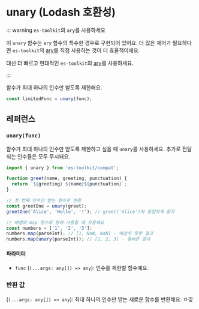 # unary (Lodash 호환성)

::: warning `es-toolkit`의 `ary`를 사용하세요

이 `unary` 함수는 `ary` 함수의 특수한 경우로 구현되어 있어요. 더 많은 제어가 필요하다면 `es-toolkit`의 [ary](../../function/ary.md)를 직접 사용하는 것이 더 효율적이에요.

대신 더 빠르고 현대적인 `es-toolkit`의 [ary](../../function/ary.md)를 사용하세요.

:::

함수가 최대 하나의 인수만 받도록 제한해요.

```typescript
const limitedFunc = unary(func);
```

## 레퍼런스

### `unary(func)`

함수가 최대 하나의 인수만 받도록 제한하고 싶을 때 `unary`를 사용하세요. 추가로 전달되는 인수들은 모두 무시돼요.

```typescript
import { unary } from 'es-toolkit/compat';

function greet(name, greeting, punctuation) {
  return `${greeting} ${name}${punctuation}`;
}

// 첫 번째 인수만 받는 함수로 변환
const greetOne = unary(greet);
greetOne('Alice', 'Hello', '!'); // greet('Alice')와 동일하게 동작

// 배열의 map 함수와 함께 사용할 때 유용해요
const numbers = ['1', '2', '3'];
numbers.map(parseInt); // [1, NaN, NaN] - 예상치 못한 결과
numbers.map(unary(parseInt)); // [1, 2, 3] - 올바른 결과
```

#### 파라미터

- `func` (`(...args: any[]) => any`): 인수를 제한할 함수예요.

### 반환 값

(`(...args: any[]) => any`): 최대 하나의 인수만 받는 새로운 함수를 반환해요.
ㅇ깆

